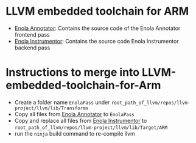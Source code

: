 # LLVM embedded toolchain for ARM
- [Enola Annotator](Enola-Annotator/): Contains the source code of the Enola Annotator frontend pass
- [Enola Instrumentor](Enola-Instrumentor): Contains the source code Enola Instrumentor backend pass

# Instructions to merge into LLVM-embedded-toolchain-for-Arm

- Create a folder name `EnolaPass` under `root_path_of_llvm/repos/llvm-project/llvm/lib/Transforms`
- Copy all files from [Enola Annotator](Enola-Annotator/) to `EnolaPass`
- Copy and replace all files from [Enola Instrumentor](Enola-Instrumentor) to `root_path_of_llvm/repos/llvm-project/llvm/lib/Target/ARM`
- run the `ninja` build command to re-compile llvm
